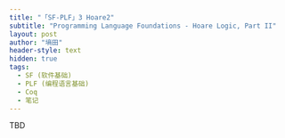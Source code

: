 ```yaml
---
title: "「SF-PLF」3 Hoare2"
subtitle: "Programming Language Foundations - Hoare Logic, Part II"
layout: post
author: "墒田"
header-style: text
hidden: true
tags:
  - SF (软件基础)
  - PLF (编程语言基础)
  - Coq
  - 笔记
---
```


TBD

